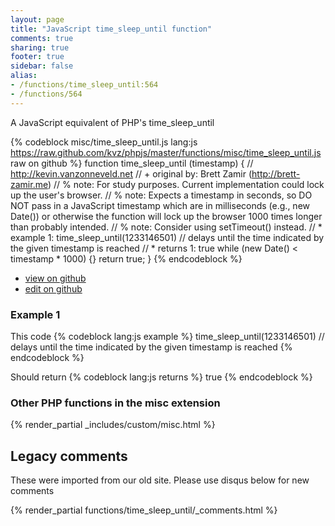 ```yaml
---
layout: page
title: "JavaScript time_sleep_until function"
comments: true
sharing: true
footer: true
sidebar: false
alias:
- /functions/time_sleep_until:564
- /functions/564
---
```

<!-- Generated by Rakefile:build -->
A JavaScript equivalent of PHP's time_sleep_until

{% codeblock misc/time_sleep_until.js lang:js https://raw.github.com/kvz/phpjs/master/functions/misc/time_sleep_until.js raw on github %}
function time_sleep_until (timestamp) {
  // http://kevin.vanzonneveld.net
  // +   original by: Brett Zamir (http://brett-zamir.me)
  // %          note: For study purposes. Current implementation could lock up the user's browser.
  // %          note: Expects a timestamp in seconds, so DO NOT pass in a JavaScript timestamp which are in milliseconds (e.g., new Date()) or otherwise the function will lock up the browser 1000 times longer than probably intended.
  // %          note: Consider using setTimeout() instead.
  // *     example 1: time_sleep_until(1233146501) // delays until the time indicated by the given timestamp is reached
  // *     returns 1: true
  while (new Date() < timestamp * 1000) {}
  return true;
}
{% endcodeblock %}

 - [view on github](https://github.com/kvz/phpjs/blob/master/functions/misc/time_sleep_until.js)
 - [edit on github](https://github.com/kvz/phpjs/edit/master/functions/misc/time_sleep_until.js)

### Example 1
This code
{% codeblock lang:js example %}
time_sleep_until(1233146501) // delays until the time indicated by the given timestamp is reached
{% endcodeblock %}

Should return
{% codeblock lang:js returns %}
true
{% endcodeblock %}


### Other PHP functions in the misc extension
{% render_partial _includes/custom/misc.html %}
## Legacy comments
These were imported from our old site. Please use disqus below for new comments
<div style="overflow-y: scroll; max-height: 500px;">
{% render_partial functions/time_sleep_until/_comments.html %}
</div>
